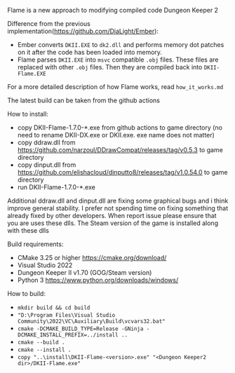 Flame is a new approach to modifying compiled code Dungeon Keeper 2

Difference from the previous implementation(https://github.com/DiaLight/Ember):
* Ember converts `DKII.EXE` to `dk2.dll` and performs memory dot patches on it after the code has been loaded into memory.
* Flame parses `DKII.EXE` into `msvc` compatible `.obj` files. These files are replaced with other `.obj` files. Then they are compiled back into `DKII-Flame.EXE`

For a more detailed description of how Flame  works, read `how_it_works.md`

The latest build can be taken from the github actions

How to install:
- copy DKII-Flame-1.7.0-*.exe from github actions to game directory (no need to rename DKII-DX.exe or DKII.exe. exe name does not matter)
- copy ddraw.dll from https://github.com/narzoul/DDrawCompat/releases/tag/v0.5.3 to game directory
- copy dinput.dll from https://github.com/elishacloud/dinputto8/releases/tag/v1.0.54.0 to game directory
- run DKII-Flame-1.7.0-*.exe

Additional ddraw.dll and dinput.dll are fixing some graphical bugs and i think improve general stability.
I prefer not spending time on fixing something that already fixed by other developers.
When report issue please ensure that you are uses these dlls.
The Steam version of the game is installed along with these dlls

Build requirements:
- CMake 3.25 or higher https://cmake.org/download/
- Visual Studio 2022
- Dungeon Keeper II v1.70 (GOG/Steam version)
- Python 3 https://www.python.org/downloads/windows/

How to build:
- `mkdir build && cd build`
- `"D:\Program Files\Visual Studio Community\2022\VC\Auxiliary\Build\vcvars32.bat"`
- `cmake -DCMAKE_BUILD_TYPE=Release -GNinja -DCMAKE_INSTALL_PREFIX=../install ..`
- `cmake --build .`
- `cmake --install .`
- `copy "..\install\DKII-Flame-<version>.exe" "<Dungeon Keeper2 dir>/DKII-Flame.exe"`
